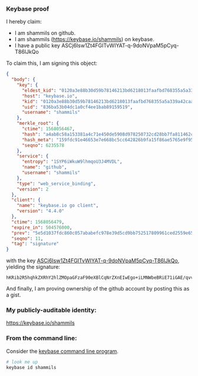 ### Keybase proof

I hereby claim:

  * I am shammils on github.
  * I am shammils (https://keybase.io/shammils) on keybase.
  * I have a public key ASCj6Isw1Zt4FGITvWIYAT-q-9doNVpaM5pCyq-T86lJkQo

To claim this, I am signing this object:

```json
{
  "body": {
    "key": {
      "eldest_kid": "0120a3e88b30d59b78146213bd6218013faafbd768355a5a339a42caaf93f3a949910a",
      "host": "keybase.io",
      "kid": "0120a3e88b30d59b78146213bd6218013faafbd768355a5a339a42caaf93f3a949910a",
      "uid": "836ba53b04dc1a0cf4ee1bab89159519",
      "username": "shammils"
    },
    "merkle_root": {
      "ctime": 1568056467,
      "hash": "a4ab8c58a153381a4c71e450de5908d978250732cd28bb7fa811462ca754e42a91fe5e449c288ab3c7191da30cd7167b33e883fd70184bc6c8ed58a8aa2c070a",
      "hash_meta": "159fdc91e46653e7e668bc5cc642826b9fa15f86ae5765e9f9550c10e9ce7f22",
      "seqno": 6235578
    },
    "service": {
      "entropy": "1SYP6iWkuW9lhmqoU3J4MVDL",
      "name": "github",
      "username": "shammils"
    },
    "type": "web_service_binding",
    "version": 2
  },
  "client": {
    "name": "keybase.io go client",
    "version": "4.4.0"
  },
  "ctime": 1568056479,
  "expire_in": 504576000,
  "prev": "5e5d1037fdc860c057ababefc978e39d5cd9bb752517809961ced2559e65216d",
  "seqno": 11,
  "tag": "signature"
}
```

with the key [ASCj6Isw1Zt4FGITvWIYAT-q-9doNVpaM5pCyq-T86lJkQo](https://keybase.io/shammils), yielding the signature:

```
hKRib2R5hqhkZXRhY2hlZMOpaGFzaF90eXBlCqNrZXnEIwEgo+iLMNWbeBRiE71iGAE/qvvXaDVaWjOaQsqvk/OpSZEKp3BheWxvYWTESpcCC8QgXl0QN/3IYMBXq6vvyXjjnVzZu3UlF4CZYc7SVZ5lIW3EIF70uBbtG+GsHxIVeP2lelN0OOBvpr1oI4UF0go5pXdyAgHCo3NpZ8RAhk/ofqmCjwxF4h9YR+NhOmnYsQpz9cgPs73u7zhuO8jHfagZGRZw1nx+J46BHRhPTOiZZczkHhIhJyI0GAw3C6hzaWdfdHlwZSCkaGFzaIKkdHlwZQildmFsdWXEIJTTpK8JhF7Lup7ZiW9eTLHQ8Jc9WdW9fsIu8Ex2vk7uo3RhZ80CAqd2ZXJzaW9uAQ==

```

And finally, I am proving ownership of the github account by posting this as a gist.

### My publicly-auditable identity:

https://keybase.io/shammils

### From the command line:

Consider the [keybase command line program](https://keybase.io/download).

```bash
# look me up
keybase id shammils
```